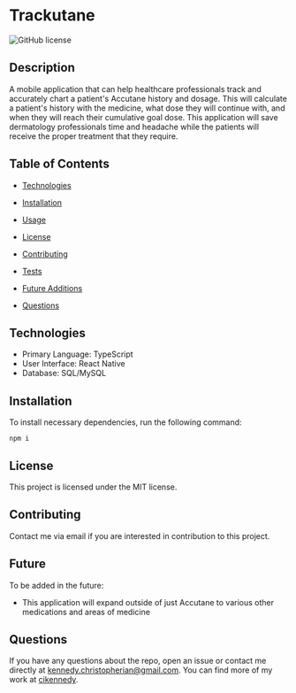 # Trackutane

![GitHub license](https://img.shields.io/badge/license-MIT-blue.svg)

## Description

A mobile application that can help healthcare professionals track and accurately chart a patient's Accutane history and dosage. This will calculate a patient's history with the medicine, what dose they will continue with, and when they will reach their cumulative goal dose. This application will save dermatology professionals time and headache while the patients will receive the proper treatment that they require.

## Table of Contents

- [Technologies](#technologies)

- [Installation](#installation)

- [Usage](#usage)

- [License](#license)

- [Contributing](#contributing)

- [Tests](#tests)

- [Future Additions](#future)

- [Questions](#questions)

## Technologies

- Primary Language: TypeScript
- User Interface: React Native
- Database: SQL/MySQL

## Installation

To install necessary dependencies, run the following command:

```
npm i
```

## License

This project is licensed under the MIT license.

## Contributing

Contact me via email if you are interested in contribution to this project.

## Future

To be added in the future:

- This application will expand outside of just Accutane to various other medications and areas of medicine

## Questions

If you have any questions about the repo, open an issue or contact me directly at kennedy.christopherian@gmail.com. You can find more of my work at [cikennedy](https://github.com/cikennedy/).
